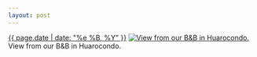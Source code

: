 ```yaml
---
layout: post
---
```


<p>
  <time><a href="/173">{{ page.date | date: "%e %B, %Y" }}</a></time>
  <a href="/173"><img src="{{ site.assets_url }}/173-640.jpg" srcset="{{ site.assets_url }}/173-1280.jpg 1280w, {{ site.assets_url }}/173-960.jpg 960w, {{ site.assets_url }}/173-640.jpg 640w, {{ site.assets_url }}/173-320.jpg 320w" sizes="(min-width: 700px) 50vw, calc(100vw - 2rem)" alt="View from our B&amp;B in Huarocondo." /></a>
  <span>View from our B&amp;B in Huarocondo.</span>
</p>

